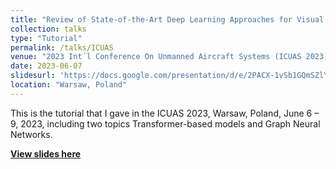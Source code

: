 ```yaml
---
title: "Review of State-of-the-Art Deep Learning Approaches for Visual Object Recognition and Tracking: Applications to Unmanned Aircraft Systems"
collection: talks
type: "Tutorial"
permalink: /talks/ICUAS
venue: "2023 Int´l Conference On Unmanned Aircraft Systems (ICUAS 2023)"
date: 2023-06-07
slidesurl: 'https://docs.google.com/presentation/d/e/2PACX-1vSb1GQmSZlYYlxXeVPtR0gVJrHa1lGzXD1J_4asfAq3K_Ldt7theYGVh9jChbmmFOP32QTIIwdyZGaI/pub?start=false&loop=true&delayms=3000'
location: "Warsaw, Poland"
---
```


This is the tutorial that I gave in the ICUAS 2023, Warsaw, Poland, June 6 – 9, 2023, including two topics Transformer-based models and Graph Neural Networks.

[**View slides here**](https://docs.google.com/presentation/d/e/2PACX-1vSb1GQmSZlYYlxXeVPtR0gVJrHa1lGzXD1J_4asfAq3K_Ldt7theYGVh9jChbmmFOP32QTIIwdyZGaI/pub?start=false&loop=true&delayms=3000)


